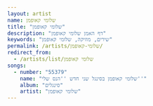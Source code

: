 ```yaml
---
layout: artist
name: שלומי קאופמן
title: "שלומי קאופמן"
description: "דף האמן שלומי קאופמן"
keywords: "שירים, מוזיקה, שלומי קאופמן"
permalink: /artists/שלומי-קאופמן/
redirect_from:
  - /artists/list/שלומי קאופמן
songs:
  - number: "55379"
    name: "שלומי קאופמן בסינגל שני חדש ''הנס שלי''"
    album: "סינגלים"
    artist: "שלומי קאופמן"
---
```

